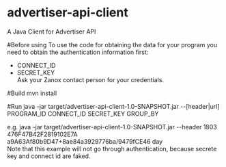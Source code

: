 # advertiser-api-client
A Java Client for Advertiser API

#Before using
To use the code for obtaining the data for your program you need to obtain the authentication information first:
* CONNECT_ID
* SECRET_KEY  
Ask your Zanox contact person for your credentials.

#Build
mvn install

#Run
java -jar target/advertiser-api-client-1.0-SNAPSHOT.jar  --[header|url] PROGRAM_ID CONNECT_ID SECRET_KEY GROUP_BY

e.g.
java -jar target/advertiser-api-client-1.0-SNAPSHOT.jar --header 1803 476F47B42F2819102E7A a9A63Af80b9D47+8ae84a3929776ba/9479fCE46 day  
Note that this example will not go through authentication, because secrete key and connect id are faked.
